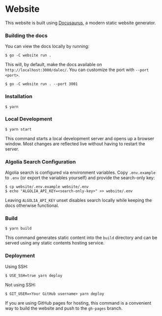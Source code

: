 # Website

This website is built using [Docusaurus](https://docusaurus.io/), a modern static website generator.

### Building the docs

You can view the docs locally by running:

```console
$ go -C website run .
```

This will, by default, make the docs available on `http://localhost:3000/dalec/`.
You can customize the port with `--port <port>`.

```console
$ go -C website run . --port 3001
```

### Installation

```
$ yarn
```

### Local Development

```
$ yarn start
```

This command starts a local development server and opens up a browser window. Most changes are reflected live without having to restart the server.

### Algolia Search Configuration

Algolia search is configured via environment variables. Copy `.env.example` to `.env` (or export the variables yourself) and provide the search-only key:

```console
$ cp website/.env.example website/.env
$ echo "ALGOLIA_API_KEY=<search-only-key>" >> website/.env
```

Leaving `ALGOLIA_API_KEY` unset disables search locally while keeping the docs otherwise functional.

### Build

```
$ yarn build
```

This command generates static content into the `build` directory and can be served using any static contents hosting service.

### Deployment

Using SSH:

```
$ USE_SSH=true yarn deploy
```

Not using SSH:

```
$ GIT_USER=<Your GitHub username> yarn deploy
```

If you are using GitHub pages for hosting, this command is a convenient way to build the website and push to the `gh-pages` branch.
